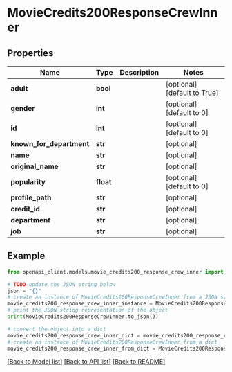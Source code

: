 # MovieCredits200ResponseCrewInner


## Properties

Name | Type | Description | Notes
------------ | ------------- | ------------- | -------------
**adult** | **bool** |  | [optional] [default to True]
**gender** | **int** |  | [optional] [default to 0]
**id** | **int** |  | [optional] [default to 0]
**known_for_department** | **str** |  | [optional] 
**name** | **str** |  | [optional] 
**original_name** | **str** |  | [optional] 
**popularity** | **float** |  | [optional] [default to 0]
**profile_path** | **str** |  | [optional] 
**credit_id** | **str** |  | [optional] 
**department** | **str** |  | [optional] 
**job** | **str** |  | [optional] 

## Example

```python
from openapi_client.models.movie_credits200_response_crew_inner import MovieCredits200ResponseCrewInner

# TODO update the JSON string below
json = "{}"
# create an instance of MovieCredits200ResponseCrewInner from a JSON string
movie_credits200_response_crew_inner_instance = MovieCredits200ResponseCrewInner.from_json(json)
# print the JSON string representation of the object
print(MovieCredits200ResponseCrewInner.to_json())

# convert the object into a dict
movie_credits200_response_crew_inner_dict = movie_credits200_response_crew_inner_instance.to_dict()
# create an instance of MovieCredits200ResponseCrewInner from a dict
movie_credits200_response_crew_inner_from_dict = MovieCredits200ResponseCrewInner.from_dict(movie_credits200_response_crew_inner_dict)
```
[[Back to Model list]](../README.md#documentation-for-models) [[Back to API list]](../README.md#documentation-for-api-endpoints) [[Back to README]](../README.md)


